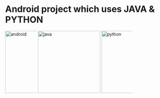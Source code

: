 <h1> Android project which uses JAVA & PYTHON </h1>

<div id="banner" style="overflow: hidden;justify-content:space-around;">
<div class="" style="max-width: 20%;max-height: 20%;display: inline-block;">
    <img src="https://1000marcas.net/wp-content/uploads/2020/01/Logo-Android.png"  width="200" alt="android">
</div>

<div class="" style="max-width: 100%;max-height: 100%;display: inline-block;">
    <img src="https://1000marcas.net/wp-content/uploads/2020/11/Java-logo.png"  width="200" alt="java">
</div>

<div class="" style="max-width: 20%;max-height: 20%;display: inline-block;">
    <img src="https://logos-world.net/wp-content/uploads/2021/10/Python-Symbol.png"  width="200" alt="python">
</div>
</div>





